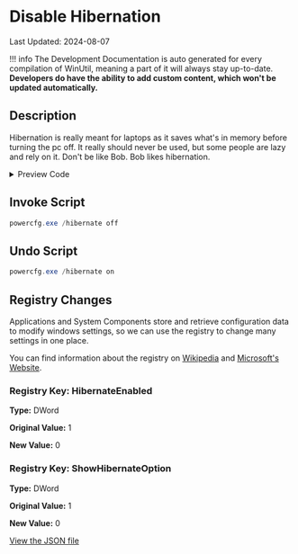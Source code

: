 # Disable Hibernation

Last Updated: 2024-08-07


!!! info
     The Development Documentation is auto generated for every compilation of WinUtil, meaning a part of it will always stay up-to-date. **Developers do have the ability to add custom content, which won't be updated automatically.**
## Description

Hibernation is really meant for laptops as it saves what's in memory before turning the pc off. It really should never be used, but some people are lazy and rely on it. Don't be like Bob. Bob likes hibernation.

<!-- BEGIN CUSTOM CONTENT -->

<!-- END CUSTOM CONTENT -->

<details>
<summary>Preview Code</summary>

```json
{
  "Content": "Disable Hibernation",
  "Description": "Hibernation is really meant for laptops as it saves what's in memory before turning the pc off. It really should never be used, but some people are lazy and rely on it. Don't be like Bob. Bob likes hibernation.",
  "category": "Essential Tweaks",
  "panel": "1",
  "Order": "a005_",
  "registry": [
    {
      "Path": "HKLM:\\System\\CurrentControlSet\\Control\\Session Manager\\Power",
      "Name": "HibernateEnabled",
      "Type": "DWord",
      "Value": "0",
      "OriginalValue": "1"
    },
    {
      "Path": "HKLM:\\SOFTWARE\\Microsoft\\Windows\\CurrentVersion\\Explorer\\FlyoutMenuSettings",
      "Name": "ShowHibernateOption",
      "Type": "DWord",
      "Value": "0",
      "OriginalValue": "1"
    }
  ],
  "InvokeScript": [
    "powercfg.exe /hibernate off"
  ],
  "UndoScript": [
    "powercfg.exe /hibernate on"
  ],
  "link": "https://christitustech.github.io/winutil/dev/tweaks/Essential-Tweaks/Hiber"
}
```

</details>

## Invoke Script

```powershell
powercfg.exe /hibernate off

```
## Undo Script

```powershell
powercfg.exe /hibernate on

```
## Registry Changes
Applications and System Components store and retrieve configuration data to modify windows settings, so we can use the registry to change many settings in one place.


You can find information about the registry on [Wikipedia](https://www.wikiwand.com/en/Windows_Registry) and [Microsoft's Website](https://learn.microsoft.com/en-us/windows/win32/sysinfo/registry).

### Registry Key: HibernateEnabled

**Type:** DWord

**Original Value:** 1

**New Value:** 0

### Registry Key: ShowHibernateOption

**Type:** DWord

**Original Value:** 1

**New Value:** 0



<!-- BEGIN SECOND CUSTOM CONTENT -->

<!-- END SECOND CUSTOM CONTENT -->


[View the JSON file](https://github.com/ChrisTitusTech/winutil/tree/main/config/tweaks.json)

